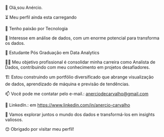 👋 Olá,sou Anércio.

⏳ Meu perfil ainda esta carregando

💜 Tenho paixão por Tecnologia

👀 Interesse em análise de dados, com um enorme potencial para transforma os dados.

📖 Estudante Pós Graduação em Data Analytics

👩‍💻 Meu objetivo profissional é consolidar minha carreira como Analista de Dados, contribuindo com meu conhecimento em projetos desafiadores.

🏗️ Estou construindo um portfólio diversificado que abrange visualização de dados, aprendizado de máquina e previsão de tendências.

📫 Você pode me contatar pelo e-mail.: anerciodecarvalho@gmail.com

🔗 LinkedIn.: em https://www.linkedin.com/in/anercio-carvalho

🚀 Vamos explorar juntos o mundo dos dados e transformá-los em insights valiosos.

😊 Obrigado por visitar meu perfil!
<!---
Anercio/Anercio is a ✨ special ✨ repository because its `README.md` (this file) appears on your GitHub profile.
You can click the Preview link to take a look at your changes.
--->
